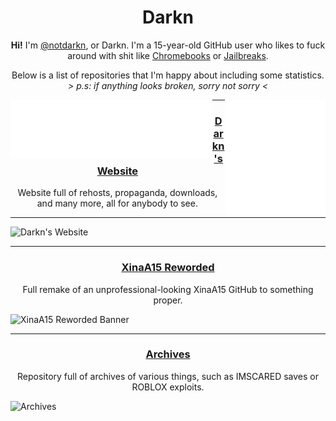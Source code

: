 <h1 align="center">Darkn</h1>
    <p align="center">
      <b>Hi!</b> I'm <a href="https://discord.com/users/829745505784692776">@notdarkn</a>, or Darkn. I'm a
      15-year-old GitHub user who likes to fuck around with shit like <a href="https://reddit.com/r/chrultrabook">Chromebooks</a> 
      or <a href="https://reddit.com/r/jailbreak">Jailbreaks</a>.
    </p>
    <p align="center">
      Below is a list of repositories that I'm happy about including some statistics.
        <br>
        <i>
            > p.s: if anything looks broken, sorry not sorry <
        </i>
    </p>
      <img src="https://raw.githubusercontent.com/NotDarkn/github-stats/master/generated/overview.svg#gh-dark-mode-only" align="left" width="32%" height="auto">
      <img src="https://raw.githubusercontent.com/NotDarkn/github-stats/master/generated/overview.svg#gh-light-mode-only" align="left" width="32%" height="auto">
      <img src="https://raw.githubusercontent.com/NotDarkn/github-stats/master/generated/languages.svg#gh-dark-mode-only" align="right" width="32%" height="auto">
      <img src="https://raw.githubusercontent.com/NotDarkn/github-stats/master/generated/languages.svg#gh-light-mode-only" align="right" width="32%" height="auto">
  <hr>
    <h3 align="center"><a href="https://github.com/NotDarkn/website">Darkn's Website</a></li></h3>
    <p align="center">Website full of rehosts, propaganda, downloads, and many more, all for anybody to see.</p>
        <hr>
    <img src="https://github.com/NotDarkn/NotDarkn/assets/73033672/4caee029-2648-431e-b249-da070214ec01" alt="Darkn's Website">
  <hr>
    <h3 align="center"><a href="https://github.com/NotDarkn/XinaA15">XinaA15 Reworded</a></li></h3>
    <p align="center">Full remake of an unprofessional-looking XinaA15 GitHub to something proper.</p>
    <img src="https://github.com/NotDarkn/NotDarkn/assets/73033672/282469ce-a151-479e-aef0-bd9d2ef8bb5d" alt="XinaA15 Reworded Banner">
  <hr>
    <h3 align="center"><a href="https://github.com/NotDarkn/website">Archives</a></li></h3>
    <p align="center">Repository full of archives of various things, such as IMSCARED saves or ROBLOX exploits.</p>
    <img src="https://github.com/NotDarkn/NotDarkn/assets/73033672/e25028fd-6db0-4d30-ba0a-981fa938f28a" alt="Archives">

